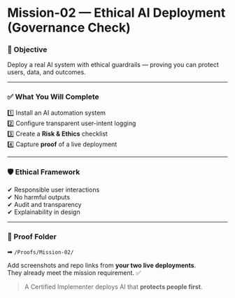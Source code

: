 # Mission-02 — Ethical AI Deployment (Governance Check)

### 🎯 Objective
Deploy a real AI system with ethical guardrails — proving you can protect users, data, and outcomes.

---

### ✅ What You Will Complete

1️⃣ Install an AI automation system  
2️⃣ Configure transparent user-intent logging  
3️⃣ Create a **Risk & Ethics** checklist  
4️⃣ Capture **proof** of a live deployment

---

### 🛡 Ethical Framework
✔ Responsible user interactions  
✔ No harmful outputs  
✔ Audit and transparency  
✔ Explainability in design

---

### 📂 Proof Folder
➡ `/Proofs/Mission-02/`

Add screenshots and repo links from **your two live deployments**.  
They already meet the mission requirement. ✅

> A Certified Implementer deploys AI that **protects people first**.
